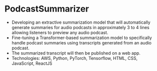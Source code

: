 # PodcastSummarizer

- Developing an extractive summarization model that will automatically generate summaries for audio podcasts in approximately 3 to 4 lines allowing listeners to preview any audio podcast.
- Fine-tuning a Transformer-based summarization model to specifically handle podcast summaries using transcripts generated from an audio podcast. 
- The summarized transcript will then be published on a web app.
- Technologies: AWS, Python, PyTorch, Tensorflow, HTML, CSS, JavaScript, ReactJS
